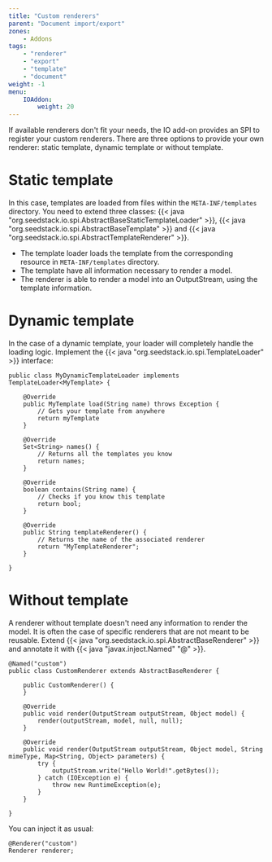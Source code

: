 ```yaml
---
title: "Custom renderers"
parent: "Document import/export"
zones:
    - Addons
tags:
    - "renderer"
    - "export"
    - "template"
    - "document"
weight: -1    
menu:
    IOAddon:
        weight: 20
---
```


If available renderers don't fit your needs, the IO add-on provides an SPI to register your custom renderers. There are
three options to provide your own renderer: static template, dynamic template or without template.

# Static template

In this case, templates are loaded from files within the `META-INF/templates` directory. You need to extend three classes:
{{< java "org.seedstack.io.spi.AbstractBaseStaticTemplateLoader" >}}, {{< java "org.seedstack.io.spi.AbstractBaseTemplate" >}} and
{{< java "org.seedstack.io.spi.AbstractTemplateRenderer" >}}.

- The template loader loads the template from the corresponding resource in `META-INF/templates` directory.
- The template have all information necessary to render a model.
- The renderer is able to render a model into an OutputStream, using the template information.

# Dynamic template

In the case of a dynamic template, your loader will completely handle the loading logic. Implement the {{< java "org.seedstack.io.spi.TemplateLoader" >}}
interface:

	public class MyDynamicTemplateLoader implements TemplateLoader<MyTemplate> {

		@Override
		public MyTemplate load(String name) throws Exception {
			// Gets your template from anywhere
			return myTemplate
		}

		@Override
		Set<String> names() {
			// Returns all the templates you know
			return names;
		}
	
		@Override
		boolean contains(String name) {
			// Checks if you know this template
			return bool;
		}

		@Override
		public String templateRenderer() {
			// Returns the name of the associated renderer
			return "MyTemplateRenderer";
		}

	}

# Without template

A renderer without template doesn't need any information to render the model. It is often the case of specific renderers
that are not meant to be reusable. Extend {{< java "org.seedstack.io.spi.AbstractBaseRenderer" >}} and annotate it
with {{< java "javax.inject.Named" "@" >}}.

	@Named("custom")
	public class CustomRenderer extends AbstractBaseRenderer {

		public CustomRenderer() {
		}
	
		@Override
		public void render(OutputStream outputStream, Object model) {
			render(outputStream, model, null, null);
		}
	
		@Override
		public void render(OutputStream outputStream, Object model, String mimeType, Map<String, Object> parameters) {
			try {
				outputStream.write("Hello World!".getBytes());
			} catch (IOException e) {
				throw new RuntimeException(e);
			}
		}
	
	}

You can inject it as usual:

	@Renderer("custom")
	Renderer renderer;
